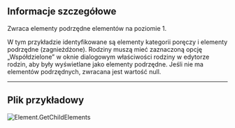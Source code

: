 ## Informacje szczegółowe
Zwraca elementy podrzędne elementów na poziomie 1.

W tym przykładzie identyfikowane są elementy kategorii poręczy i elementy podrzędne (zagnieżdżone). Rodziny muszą mieć zaznaczoną opcję „Współdzielone” w oknie dialogowym właściwości rodziny w edytorze rodzin, aby były wyświetlane jako elementy podrzędne. Jeśli nie ma elementów podrzędnych, zwracana jest wartość null.

___
## Plik przykładowy

![Element.GetChildElements](./Revit.Elements.Element.GetChildElements_img.jpg)
